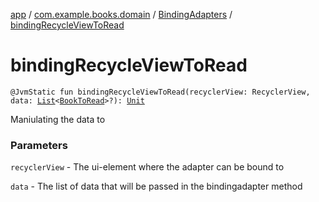 [app](../../index.md) / [com.example.books.domain](../index.md) / [BindingAdapters](index.md) / [bindingRecycleViewToRead](./binding-recycle-view-to-read.md)

# bindingRecycleViewToRead

`@JvmStatic fun bindingRecycleViewToRead(recyclerView: RecyclerView, data: `[`List`](https://kotlinlang.org/api/latest/jvm/stdlib/kotlin.collections/-list/index.html)`<`[`BookToRead`](../../com.example.books.data.toread/-book-to-read/index.md)`>?): `[`Unit`](https://kotlinlang.org/api/latest/jvm/stdlib/kotlin/-unit/index.html)

Maniulating the data to

### Parameters

`recyclerView` - The ui-element where the adapter can be bound to

`data` - The list of data that will be passed in the bindingadapter method